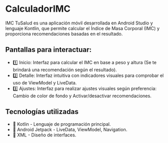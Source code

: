 # CalculadorIMC
IMC TuSalud es una aplicación móvil desarrollada en Android Studio y lenguaje Kontlin, que permite calcular el Índice de Masa Corporal (IMC) y proporciona recomendaciones basadas en el resultado.

## Pantallas para interactuar:
- 1️⃣ Inicio: Interfaz para calcular el IMC en base a peso y altura (Se te brindará una recomendación según el resultado).
- 2️⃣ Detalle: Interfaz intuitiva con indicadores visuales para comprobar el uso de ViewModel y LiveData.
- 3️⃣ Ajustes: Interfaz para realizar ajustes visuales según preferencia: Cambio de color de fondo y Activar/desactivar recomendaciones.

## Tecnologías utilizadas
- 🔹 Kotlin - Lenguaje de programación principal.
- 🔹 Android Jetpack - LiveData, ViewModel, Navigation.
- 🔹 XML - Diseño de interfaces.
